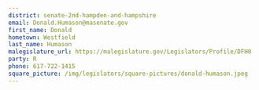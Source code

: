```yaml
---
district: senate-2nd-hampden-and-hampshire
email: Donald.Humason@masenate.gov
first_name: Donald
hometown: Westfield
last_name: Humason
malegislature_url: https://malegislature.gov/Legislators/Profile/DFH0
party: R
phone: 617-722-1415
square_picture: /img/legislators/square-pictures/donald-humason.jpeg
---
```

